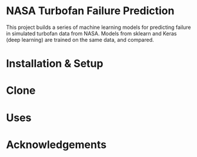 # NASA Turbofan Failure Prediction

This project builds a series of machine learning models for predicting failure in simulated turbofan data from NASA. Models from sklearn and Keras (deep learning) are trained on the same data, and compared. 

# Installation & Setup



# Clone



# Uses



# Acknowledgements
